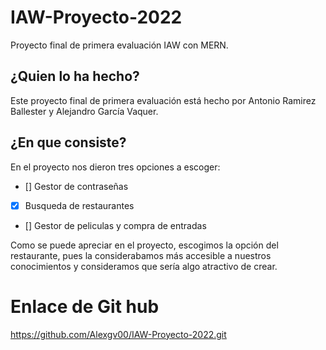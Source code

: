 
# IAW-Proyecto-2022

Proyecto final de primera evaluación IAW con MERN. 

## ¿Quien lo ha hecho?  

Este proyecto final de primera evaluación está hecho por Antonio Ramirez Ballester y Alejandro García Vaquer.

## ¿En que consiste?  

En el proyecto nos dieron tres opciones a escoger:  
- [] Gestor de contraseñas
- [X] Busqueda de restaurantes
- [] Gestor de peliculas y compra de entradas  

Como se puede apreciar en el proyecto, escogimos la opción del restaurante, pues la considerabamos más accesible a nuestros conocimientos y consideramos que sería algo atractivo de crear.

# Enlace de Git hub

https://github.com/Alexgv00/IAW-Proyecto-2022.git

